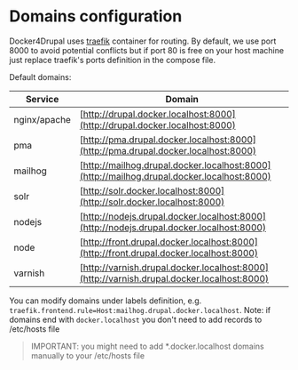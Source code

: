# Domains configuration

Docker4Drupal uses [traefik](https://hub.docker.com/_/traefik/) container for routing. By default, we use port 8000 to avoid potential conflicts but if port 80 is free on your host machine just replace traefik's ports definition in the compose file.

Default domains:

| Service | Domain | 
| ------- | ------ | 
| nginx/apache | [http://drupal.docker.localhost:8000](http://drupal.docker.localhost:8000)                 |
| pma          | [http://pma.drupal.docker.localhost:8000](http://pma.drupal.docker.localhost:8000)         |
| mailhog      | [http://mailhog.drupal.docker.localhost:8000](http://mailhog.drupal.docker.localhost:8000) |
| solr         | [http://solr.docker.localhost:8000](http://solr.docker.localhost:8000)                     |
| nodejs       | [http://nodejs.drupal.docker.localhost:8000](http://nodejs.drupal.docker.localhost:8000)   |
| node         | [http://front.drupal.docker.localhost:8000](http://front.drupal.docker.localhost:8000)     |
| varnish      | [http://varnish.drupal.docker.localhost:8000](http://varnish.drupal.docker.localhost:8000) |

You can modify domains under labels definition, e.g. `traefik.frontend.rule=Host:mailhog.drupal.docker.localhost`. Note: if domains end with `docker.localhost` you don't need to add records to /etc/hosts file

> IMPORTANT: you might need to add *.docker.localhost domains manually to your /etc/hosts file 
